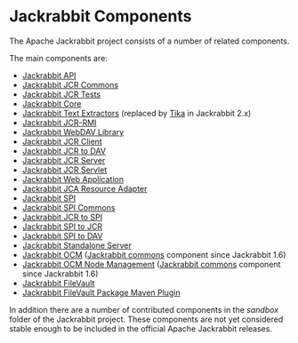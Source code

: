 <!--
   Licensed to the Apache Software Foundation (ASF) under one or more
   contributor license agreements.  See the NOTICE file distributed with
   this work for additional information regarding copyright ownership.
   The ASF licenses this file to You under the Apache License, Version 2.0
   (the "License"); you may not use this file except in compliance with
   the License.  You may obtain a copy of the License at

       http://www.apache.org/licenses/LICENSE-2.0

   Unless required by applicable law or agreed to in writing, software
   distributed under the License is distributed on an "AS IS" BASIS,
   WITHOUT WARRANTIES OR CONDITIONS OF ANY KIND, either express or implied.
   See the License for the specific language governing permissions and
   limitations under the License.
-->

Jackrabbit Components
=====================
The Apache Jackrabbit project consists of a number of related components.

The main components are:

* [Jackrabbit API](components/jackrabbit-api.html)
* [Jackrabbit JCR Commons](components/jackrabbit-jcr-commons.html)
* [Jackrabbit JCR Tests](components/jackrabbit-jcr-tests.html)
* [Jackrabbit Core](components/jackrabbit-core.html)
* [Jackrabbit Text Extractors](components/jackrabbit-text-extractors.html) (replaced by [Tika](http://lucene.apache.org/tika/) in Jackrabbit 2.x)
* [Jackrabbit JCR-RMI](components/jackrabbit-jcr-rmi.html)
* [Jackrabbit WebDAV Library](components/jackrabbit-webdav-library.html)
* [Jackrabbit JCR Client](components/jackrabbit-jcr-client.html)
* [Jackrabbit JCR to DAV](components/jackrabbit-jcr-to-dav.html)
* [Jackrabbit JCR Server](components/jackrabbit-jcr-server.html)
* [Jackrabbit JCR Servlet](components/jackrabbit-jcr-servlet.html)
* [Jackrabbit Web Application](components/jackrabbit-web-application.html)
* [Jackrabbit JCA Resource Adapter](components/jackrabbit-jca-resource-adapter.html)
* [Jackrabbit SPI](components/jackrabbit-spi.html)
* [Jackrabbit SPI Commons](components/jackrabbit-spi-commons.html)
* [Jackrabbit JCR to SPI](components/jackrabbit-jcr-to-spi.html)
* [Jackrabbit SPI to JCR](components/jackrabbit-spi-to-jcr.html)
* [Jackrabbit SPI to DAV](components/jackrabbit-spi-to-dav.html)
* [Jackrabbit Standalone Server](standalone-server.html)
* [Jackrabbit OCM](components/jackrabbit-ocm.html) ([Jackrabbit commons](http://jackrabbit.apache.org/commons/) component since Jackrabbit 1.6)
* [Jackrabbit OCM Node Management](components/jackrabbit-ocm-node-management.html) ([Jackrabbit commons](http://jackrabbit.apache.org/commons/) component since Jackrabbit 1.6)
* [Jackrabbit FileVault](https://jackrabbit.apache.org/filevault/)
* [Jackrabbit FileVault Package Maven Plugin](https://jackrabbit.apache.org/filevault-package-maven-plugin/)

In addition there are a number of contributed components in the *sandbox*
folder of the Jackrabbit project. These components are not yet considered
stable enough to be included in the official Apache Jackrabbit releases.
